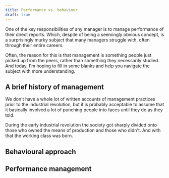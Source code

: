 ```yaml
---
title: Performance vs. behaviour
draft: true
---
```


One of the key responsibilities of any manager is to manage performance of their
direct reports. Which, despite of being a seemingly obvious concept, is a
surprisingly murky subject that many managers struggle with, often through their
entire careers.

Often, the reason for this is that management is something people just picked up
from the peers, rather than something they necessarily studied. And today, I'm
hoping to fill in some blanks and help you navigate the subject with more
understanding.

## A brief history of management

We don't have a whole lot of written accounts of management practices prior to
the industrial revolution, but it is probably acceptable to assume that it
basically involved a lot of punching people into faces until they do as they
told.

During the early industrial revolution the society got sharply divided onto
those who owned the means of production and those who didn't. And with that the
working class was born.

## Behavioural approach

## Performance management

